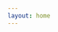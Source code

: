 ```yaml
---
layout: home
---
```



<SearchFood />
<SearchFoodName />
<!-- <Background /> -->

<AuthContainer />

